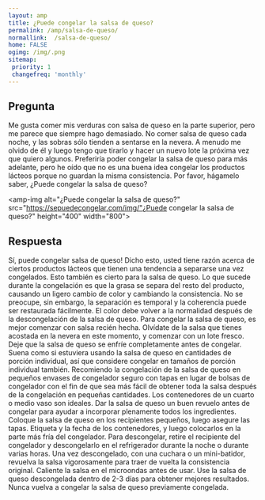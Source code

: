 ```yaml
---
layout: amp
title: ¿Puede congelar la salsa de queso?  
permalink: /amp/salsa-de-queso/
normallink:  /salsa-de-queso/
home: FALSE
ogimg: /img/.png
sitemap:
 priority: 1
 changefreq: 'monthly'
---
```




## Pregunta

Me gusta comer mis verduras con salsa de queso en la parte superior, pero me parece que siempre hago demasiado. No comer salsa de queso cada noche, y las sobras sólo tienden a sentarse en la nevera. A menudo me olvido de él y luego tengo que tirarlo y hacer un nuevo lote la próxima vez que quiero algunos. Preferiría poder congelar la salsa de queso para más adelante, pero he oído que no es una buena idea congelar los productos lácteos porque no guardan la misma consistencia. Por favor, hágamelo saber, ¿Puede congelar la salsa de queso?


<amp-img alt="¿Puede congelar la salsa de queso?" src="https://sepuedecongelar.com/img/"¿Puede congelar la salsa de queso?" height="400" width="800"></amp-img>


## Respuesta

Sí, puede congelar salsa de queso! Dicho esto, usted tiene razón acerca de ciertos productos lácteos que tienen una tendencia a separarse una vez congelados. Esto también es cierto para la salsa de queso. Lo que sucede durante la congelación es que la grasa se separa del resto del producto, causando un ligero cambio de color y cambiando la consistencia. No se preocupe, sin embargo, la separación es temporal y la coherencia puede ser restaurada fácilmente. El color debe volver a la normalidad después de la descongelación de la salsa de queso.
Para congelar la salsa de queso, es mejor comenzar con salsa recién hecha. Olvídate de la salsa que tienes acostada en la nevera en este momento, y comenzar con un lote fresco. Deje que la salsa de queso se enfríe completamente antes de congelar. Suena como si estuviera usando la salsa de queso en cantidades de porción individual, así que considere congelar en tamaños de porción individual también. Recomiendo la congelación de la salsa de queso en pequeños envases de congelador seguro con tapas en lugar de bolsas de congelador con el fin de que sea más fácil de obtener toda la salsa después de la congelación en pequeñas cantidades. Los contenedores de un cuarto o medio vaso son ideales.
Dar la salsa de queso un buen revuelo antes de congelar para ayudar a incorporar plenamente todos los ingredientes. Coloque la salsa de queso en los recipientes pequeños, luego asegure las tapas. Etiqueta y la fecha de los contenedores, y luego colocarlos en la parte más fría del congelador. Para descongelar, retire el recipiente del congelador y descongelarlo en el refrigerador durante la noche o durante varias horas. Una vez descongelado, con una cuchara o un mini-batidor, revuelva la salsa vigorosamente para traer de vuelta la consistencia original. Caliente la salsa en el microondas antes de usar. Use la salsa de queso descongelada dentro de 2-3 días para obtener mejores resultados. Nunca vuelva a congelar la salsa de queso previamente congelada.